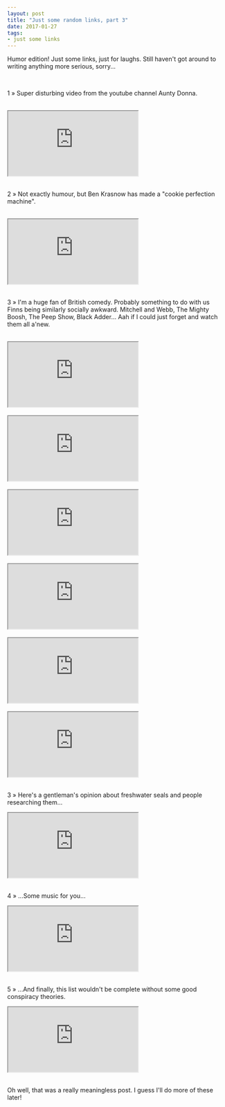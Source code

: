 ```yaml
---
layout: post
title: "Just some random links, part 3"
date: 2017-01-27
tags: 
- just some links
---
```


<p>Humor edition! Just some links, just for laughs. Still haven't got around to writing anything more serious, sorry...</p>
<br>
<div class="numbering"><p>1 » Super disturbing video from the youtube channel Aunty Donna.</p></div>
<br>
<div class="embed-responsive embed-responsive-16by9">
  <iframe class="embed-responsive-item" src="https://www.youtube-nocookie.com/embed/CS8Bc_-Bws4" allowfullscreen></iframe>
</div>
<br>
<div class="numbering"><p>2 » Not exactly humour, but Ben Krasnow has made a "cookie perfection machine".</p></div>
<br>
<div class="embed-responsive embed-responsive-16by9">
  <iframe class="embed-responsive-item" src="https://www.youtube-nocookie.com/embed/8YEdHjGMeho" allowfullscreen></iframe>
</div>
<br>
<div class="numbering"><p>3 » I'm a huge fan of British comedy. Probably something to do with us Finns being similarly socially awkward.  Mitchell and Webb, The Mighty Boosh, The Peep Show, Black Adder... Aah if I could just forget and watch them all a'new.</p></div>
<br>
<div class="embed-responsive embed-responsive-16by9">
  <iframe class="embed-responsive-item" src="https://www.youtube-nocookie.com/embed/uRbj1Q4tXNo" allowfullscreen></iframe>
</div>
<br>
<div class="embed-responsive embed-responsive-16by9">
  <iframe class="embed-responsive-item" src="https://www.youtube-nocookie.com/embed/yRdTlf-9hng" allowfullscreen></iframe>
</div>
<br>
<div class="embed-responsive embed-responsive-16by9">
  <iframe class="embed-responsive-item" src="https://www.youtube-nocookie.com/embed/ToKcmnrE5oY" allowfullscreen></iframe>
</div>
<br>
<div class="embed-responsive embed-responsive-16by9">
  <iframe class="embed-responsive-item" src="https://www.youtube-nocookie.com/embed/g7ZqIAur7Fc" allowfullscreen></iframe>
</div>
<br>
<div class="embed-responsive embed-responsive-16by9">
  <iframe class="embed-responsive-item" src="https://www.youtube-nocookie.com/embed/bKwQ_zeRwEs" allowfullscreen></iframe>
</div>
<br>
<div class="embed-responsive embed-responsive-16by9">
  <iframe class="embed-responsive-item" src="https://www.youtube-nocookie.com/embed/_EfW9znJYjw" allowfullscreen></iframe>
</div>
<br>
<div class="numbering"><p>3 » Here's a gentleman's opinion about freshwater seals and people researching them...</p></div>
<div class="embed-responsive embed-responsive-16by9">
  <iframe class="embed-responsive-item" src="https://www.youtube-nocookie.com/embed/Lo3bsyKD3hM" allowfullscreen></iframe>
</div>
<br>
<div class="numbering"><p>4 » ...Some music for you...</p></div>
<div class="embed-responsive embed-responsive-16by9">
  <iframe class="embed-responsive-item" src="https://www.youtube-nocookie.com/embed/ocGiulPm3IU" allowfullscreen></iframe>
</div>
<br>
<div class="numbering"><p>5 » ...And finally, this list wouldn't be complete without some good conspiracy theories.</p></div>
<div class="embed-responsive embed-responsive-16by9">
  <iframe class="embed-responsive-item" src="https://www.youtube-nocookie.com/embed/MiC9X_MoE1M" allowfullscreen></iframe>
</div>
<br>
<p> Oh well, that was a really meaningless post. I guess I'll do more of these later!
